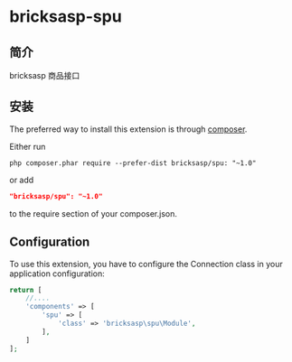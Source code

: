 # bricksasp-spu

## 简介
bricksasp 商品接口

安装
------------

The preferred way to install this extension is through [composer](http://getcomposer.org/download/).

Either run

```
php composer.phar require --prefer-dist bricksasp/spu: "~1.0"
```

or add

```json
"bricksasp/spu": "~1.0"
```

to the require section of your composer.json.


Configuration
-------------

To use this extension, you have to configure the Connection class in your application configuration:

```php
return [
    //....
    'components' => [
        'spu' => [
            'class' => 'bricksasp\spu\Module',
        ],
    ]
];
```